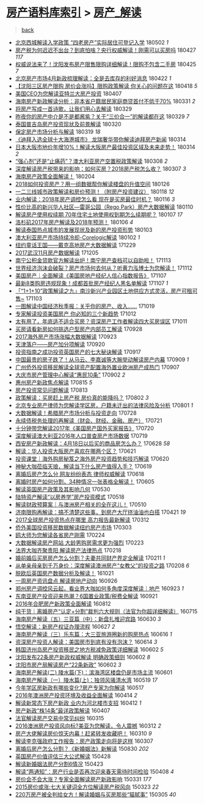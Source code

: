 [房产语料库索引](../../README.md)  > [房产_解读](房产_解读.md)
====
> [back](../README.md)

- [北京西城解读入学政策 “四老房产”实际居住可登记入学](http://jkwz.applinzi.com/ittc/7098443176241267718.html#%E5%8C%97%E4%BA%AC%E8%A5%BF%E5%9F%8E%E8%A7%A3%E8%AF%BB%E5%85%A5%E5%AD%A6%E6%94%BF%E7%AD%96+%E2%80%9C%E5%9B%9B%E8%80%81%E6%88%BF%E4%BA%A7%E2%80%9D%E5%AE%9E%E9%99%85%E5%B1%85%E4%BD%8F%E5%8F%AF%E7%99%BB%E8%AE%B0%E5%85%A5%E5%AD%A6) 180502 *1* 
- [房产税为何迟迟不出台？到底怕啥？央行权威解读！刚需可以买房吗](http://jkwz.applinzi.com/ittc/7096712742906102794.html#%E6%88%BF%E4%BA%A7%E7%A8%8E%E4%B8%BA%E4%BD%95%E8%BF%9F%E8%BF%9F%E4%B8%8D%E5%87%BA%E5%8F%B0%EF%BC%9F%E5%88%B0%E5%BA%95%E6%80%95%E5%95%A5%EF%BC%9F%E5%A4%AE%E8%A1%8C%E6%9D%83%E5%A8%81%E8%A7%A3%E8%AF%BB%EF%BC%81%E5%88%9A%E9%9C%80%E5%8F%AF%E4%BB%A5%E4%B9%B0%E6%88%BF%E5%90%97) 180427 *117* 
- [权威说法来了！沈阳发布房产限售限购详细解读！限购不包含二手房](http://jkwz.applinzi.com/ittc/7095916584084440070.html#%E6%9D%83%E5%A8%81%E8%AF%B4%E6%B3%95%E6%9D%A5%E4%BA%86%EF%BC%81%E6%B2%88%E9%98%B3%E5%8F%91%E5%B8%83%E6%88%BF%E4%BA%A7%E9%99%90%E5%94%AE%E9%99%90%E8%B4%AD%E8%AF%A6%E7%BB%86%E8%A7%A3%E8%AF%BB%EF%BC%81%E9%99%90%E8%B4%AD%E4%B8%8D%E5%8C%85%E5%90%AB%E4%BA%8C%E6%89%8B%E6%88%BF) 180425 *7* 
- [北京房产市场4月新政梳理解读：全是去库存的利好消息](http://jkwz.applinzi.com/ittc/7094868551259390982.html#%E5%8C%97%E4%BA%AC%E6%88%BF%E4%BA%A7%E5%B8%82%E5%9C%BA4%E6%9C%88%E6%96%B0%E6%94%BF%E6%A2%B3%E7%90%86%E8%A7%A3%E8%AF%BB%EF%BC%9A%E5%85%A8%E6%98%AF%E5%8E%BB%E5%BA%93%E5%AD%98%E7%9A%84%E5%88%A9%E5%A5%BD%E6%B6%88%E6%81%AF) 180422 *1* 
- [【沈阳三区房产限购 房价会涨吗】限购政策解读 你关心的问题在这](http://jkwz.applinzi.com/ittc/7093348202222978058.html#%E3%80%90%E6%B2%88%E9%98%B3%E4%B8%89%E5%8C%BA%E6%88%BF%E4%BA%A7%E9%99%90%E8%B4%AD+%E6%88%BF%E4%BB%B7%E4%BC%9A%E6%B6%A8%E5%90%97%E3%80%91%E9%99%90%E8%B4%AD%E6%94%BF%E7%AD%96%E8%A7%A3%E8%AF%BB+%E4%BD%A0%E5%85%B3%E5%BF%83%E7%9A%84%E9%97%AE%E9%A2%98%E5%9C%A8%E8%BF%99) 180418 *5* 
- [美国CEO为您解读亚特兰大房产投资](http://jkwz.applinzi.com/ittc/7089185922375746577.html#%E7%BE%8E%E5%9B%BDCEO%E4%B8%BA%E6%82%A8%E8%A7%A3%E8%AF%BB%E4%BA%9A%E7%89%B9%E5%85%B0%E5%A4%A7%E6%88%BF%E4%BA%A7%E6%8A%95%E8%B5%84) 180407  
- [海南房产新政解读分析：非本省户籍居民家庭商贷首付不低于70%](http://jkwz.applinzi.com/ittc/7086678752149111815.html#%E6%B5%B7%E5%8D%97%E6%88%BF%E4%BA%A7%E6%96%B0%E6%94%BF%E8%A7%A3%E8%AF%BB%E5%88%86%E6%9E%90%EF%BC%9A%E9%9D%9E%E6%9C%AC%E7%9C%81%E6%88%B7%E7%B1%8D%E5%B1%85%E6%B0%91%E5%AE%B6%E5%BA%AD%E5%95%86%E8%B4%B7%E9%A6%96%E4%BB%98%E4%B8%8D%E4%BD%8E%E4%BA%8E70%25) 180331 *2* 
- [将房产写成一首诗歌，让我们用心去解读](http://jkwz.applinzi.com/ittc/7085943433598600202.html#%E5%B0%86%E6%88%BF%E4%BA%A7%E5%86%99%E6%88%90%E4%B8%80%E9%A6%96%E8%AF%97%E6%AD%8C%EF%BC%8C%E8%AE%A9%E6%88%91%E4%BB%AC%E7%94%A8%E5%BF%83%E5%8E%BB%E8%A7%A3%E8%AF%BB) 180329  
- [昨夜你的房产中介是不是都酱紫？关于“三价合一”的解读都在这](http://jkwz.applinzi.com/ittc/7085885927576830992.html#%E6%98%A8%E5%A4%9C%E4%BD%A0%E7%9A%84%E6%88%BF%E4%BA%A7%E4%B8%AD%E4%BB%8B%E6%98%AF%E4%B8%8D%E6%98%AF%E9%83%BD%E9%85%B1%E7%B4%AB%EF%BC%9F%E5%85%B3%E4%BA%8E%E2%80%9C%E4%B8%89%E4%BB%B7%E5%90%88%E4%B8%80%E2%80%9D%E7%9A%84%E8%A7%A3%E8%AF%BB%E9%83%BD%E5%9C%A8%E8%BF%99) 180329 *7* 
- [泰国普吉岛房产投资现状及前景解读](http://jkwz.applinzi.com/ittc/7082519128579769355.html#%E6%B3%B0%E5%9B%BD%E6%99%AE%E5%90%89%E5%B2%9B%E6%88%BF%E4%BA%A7%E6%8A%95%E8%B5%84%E7%8E%B0%E7%8A%B6%E5%8F%8A%E5%89%8D%E6%99%AF%E8%A7%A3%E8%AF%BB) 180320  
- [保定房产市场分析与解读](http://jkwz.applinzi.com/ittc/7082213848797152262.html#%E4%BF%9D%E5%AE%9A%E6%88%BF%E4%BA%A7%E5%B8%82%E5%9C%BA%E5%88%86%E6%9E%90%E4%B8%8E%E8%A7%A3%E8%AF%BB) 180319 *18* 
- [《迪拜入选全球十大海港城市》 龙瑞奢华带你解读迪拜房产新闻](http://jkwz.applinzi.com/ittc/7080277656216273930.html#%E3%80%8A%E8%BF%AA%E6%8B%9C%E5%85%A5%E9%80%89%E5%85%A8%E7%90%83%E5%8D%81%E5%A4%A7%E6%B5%B7%E6%B8%AF%E5%9F%8E%E5%B8%82%E3%80%8B+%E9%BE%99%E7%91%9E%E5%A5%A2%E5%8D%8E%E5%B8%A6%E4%BD%A0%E8%A7%A3%E8%AF%BB%E8%BF%AA%E6%8B%9C%E6%88%BF%E4%BA%A7%E6%96%B0%E9%97%BB) 180314  
- [日本大阪市地价年增10%！解读大阪房产最佳投资区域及未来走势！](http://jkwz.applinzi.com/ittc/7080261102078526475.html#%E6%97%A5%E6%9C%AC%E5%A4%A7%E9%98%AA%E5%B8%82%E5%9C%B0%E4%BB%B7%E5%B9%B4%E5%A2%9E10%25%EF%BC%81%E8%A7%A3%E8%AF%BB%E5%A4%A7%E9%98%AA%E6%88%BF%E4%BA%A7%E6%9C%80%E4%BD%B3%E6%8A%95%E8%B5%84%E5%8C%BA%E5%9F%9F%E5%8F%8A%E6%9C%AA%E6%9D%A5%E8%B5%B0%E5%8A%BF%EF%BC%81) 180314 *2* 
- [“强心剂”还是“止痛药”？澳大利亚房产空置税政策解读](http://jkwz.applinzi.com/ittc/7078022523939980298.html#%E2%80%9C%E5%BC%BA%E5%BF%83%E5%89%82%E2%80%9D%E8%BF%98%E6%98%AF%E2%80%9C%E6%AD%A2%E7%97%9B%E8%8D%AF%E2%80%9D%EF%BC%9F%E6%BE%B3%E5%A4%A7%E5%88%A9%E4%BA%9A%E6%88%BF%E4%BA%A7%E7%A9%BA%E7%BD%AE%E7%A8%8E%E6%94%BF%E7%AD%96%E8%A7%A3%E8%AF%BB) 180308 *2* 
- [深度解读房产税带来的影响：如何买房？2018房产税怎么收？](http://jkwz.applinzi.com/ittc/7077754504064009232.html#%E6%B7%B1%E5%BA%A6%E8%A7%A3%E8%AF%BB%E6%88%BF%E4%BA%A7%E7%A8%8E%E5%B8%A6%E6%9D%A5%E7%9A%84%E5%BD%B1%E5%93%8D%EF%BC%9A%E5%A6%82%E4%BD%95%E4%B9%B0%E6%88%BF%EF%BC%9F2018%E6%88%BF%E4%BA%A7%E7%A8%8E%E6%80%8E%E4%B9%88%E6%94%B6%EF%BC%9F) 180307 *3* 
- [海南房产政策全面解读！](http://jkwz.applinzi.com/ittc/7066263506242765834.html#%E6%B5%B7%E5%8D%97%E6%88%BF%E4%BA%A7%E6%94%BF%E7%AD%96%E5%85%A8%E9%9D%A2%E8%A7%A3%E8%AF%BB%EF%BC%81) 180204  
- [2018如何投资房产？用一组数据帮你解读楼盘的升值空间](http://jkwz.applinzi.com/ittc/7062873537079936010.html#2018%E5%A6%82%E4%BD%95%E6%8A%95%E8%B5%84%E6%88%BF%E4%BA%A7%EF%BC%9F%E7%94%A8%E4%B8%80%E7%BB%84%E6%95%B0%E6%8D%AE%E5%B8%AE%E4%BD%A0%E8%A7%A3%E8%AF%BB%E6%A5%BC%E7%9B%98%E7%9A%84%E5%8D%87%E5%80%BC%E7%A9%BA%E9%97%B4) 180126  
- [一二三线城市政策解读和房价预测！（附房产投资建议）](http://jkwz.applinzi.com/ittc/7059862744910529542.html#%E4%B8%80%E4%BA%8C%E4%B8%89%E7%BA%BF%E5%9F%8E%E5%B8%82%E6%94%BF%E7%AD%96%E8%A7%A3%E8%AF%BB%E5%92%8C%E6%88%BF%E4%BB%B7%E9%A2%84%E6%B5%8B%EF%BC%81%EF%BC%88%E9%99%84%E6%88%BF%E4%BA%A7%E6%8A%95%E8%B5%84%E5%BB%BA%E8%AE%AE%EF%BC%89) 180118 *12* 
- [业内解读：2018年房产调控怎么看 现在是买房最佳时机？](http://jkwz.applinzi.com/ittc/7059133533728015367.html#%E4%B8%9A%E5%86%85%E8%A7%A3%E8%AF%BB%EF%BC%9A2018%E5%B9%B4%E6%88%BF%E4%BA%A7%E8%B0%83%E6%8E%A7%E6%80%8E%E4%B9%88%E7%9C%8B+%E7%8E%B0%E5%9C%A8%E6%98%AF%E4%B9%B0%E6%88%BF%E6%9C%80%E4%BD%B3%E6%97%B6%E6%9C%BA%EF%BC%9F) 180116 *3* 
- [性价比高的新兴华人社区—雷哥公园（Rego Park）房产大数据解读](http://jkwz.applinzi.com/ittc/7057093242850378769.html#%E6%80%A7%E4%BB%B7%E6%AF%94%E9%AB%98%E7%9A%84%E6%96%B0%E5%85%B4%E5%8D%8E%E4%BA%BA%E7%A4%BE%E5%8C%BA%E2%80%94%E9%9B%B7%E5%93%A5%E5%85%AC%E5%9B%AD%EF%BC%88Rego+Park%EF%BC%89%E6%88%BF%E4%BA%A7%E5%A4%A7%E6%95%B0%E6%8D%AE%E8%A7%A3%E8%AF%BB) 180110  
- [解读房产使用权续期 70年住宅土地使用权到期怎么续期呢？](http://jkwz.applinzi.com/ittc/7055987954567087115.html#%E8%A7%A3%E8%AF%BB%E6%88%BF%E4%BA%A7%E4%BD%BF%E7%94%A8%E6%9D%83%E7%BB%AD%E6%9C%9F+70%E5%B9%B4%E4%BD%8F%E5%AE%85%E5%9C%9F%E5%9C%B0%E4%BD%BF%E7%94%A8%E6%9D%83%E5%88%B0%E6%9C%9F%E6%80%8E%E4%B9%88%E7%BB%AD%E6%9C%9F%E5%91%A2%EF%BC%9F) 180107 *17* 
- [洛杉矶2017年房产解读及2018年预测！](http://jkwz.applinzi.com/ittc/7055401536891388944.html#%E6%B4%9B%E6%9D%89%E7%9F%B62017%E5%B9%B4%E6%88%BF%E4%BA%A7%E8%A7%A3%E8%AF%BB%E5%8F%8A2018%E5%B9%B4%E9%A2%84%E6%B5%8B%EF%BC%81) 180106 *4* 
- [解读泰国热点城市的发展现状及新的房产投资形势](http://jkwz.applinzi.com/ittc/7054298860602524683.html#%E8%A7%A3%E8%AF%BB%E6%B3%B0%E5%9B%BD%E7%83%AD%E7%82%B9%E5%9F%8E%E5%B8%82%E7%9A%84%E5%8F%91%E5%B1%95%E7%8E%B0%E7%8A%B6%E5%8F%8A%E6%96%B0%E7%9A%84%E6%88%BF%E4%BA%A7%E6%8A%95%E8%B5%84%E5%BD%A2%E5%8A%BF) 180103  
- [澳大利亚房产市场持续冷却-Corelogic解读](http://jkwz.applinzi.com/ittc/7053947262021927942.html#%E6%BE%B3%E5%A4%A7%E5%88%A9%E4%BA%9A%E6%88%BF%E4%BA%A7%E5%B8%82%E5%9C%BA%E6%8C%81%E7%BB%AD%E5%86%B7%E5%8D%B4-Corelogic%E8%A7%A3%E8%AF%BB) 180102 *1* 
- [纽约童话王国——戴克高地房产大数据解读](http://jkwz.applinzi.com/ittc/7052638054110462993.html#%E7%BA%BD%E7%BA%A6%E7%AB%A5%E8%AF%9D%E7%8E%8B%E5%9B%BD%E2%80%94%E2%80%94%E6%88%B4%E5%85%8B%E9%AB%98%E5%9C%B0%E6%88%BF%E4%BA%A7%E5%A4%A7%E6%95%B0%E6%8D%AE%E8%A7%A3%E8%AF%BB) 171229  
- [2017武汉11月房产数据解读](http://jkwz.applinzi.com/ittc/7043620239659500560.html#2017%E6%AD%A6%E6%B1%8911%E6%9C%88%E6%88%BF%E4%BA%A7%E6%95%B0%E6%8D%AE%E8%A7%A3%E8%AF%BB) 171205  
- [南宁公积金贷款官方解读出炉！南宁房产查档可以自助啦！](http://jkwz.applinzi.com/ittc/7035356085068760080.html#%E5%8D%97%E5%AE%81%E5%85%AC%E7%A7%AF%E9%87%91%E8%B4%B7%E6%AC%BE%E5%AE%98%E6%96%B9%E8%A7%A3%E8%AF%BB%E5%87%BA%E7%82%89%EF%BC%81%E5%8D%97%E5%AE%81%E6%88%BF%E4%BA%A7%E6%9F%A5%E6%A1%A3%E5%8F%AF%E4%BB%A5%E8%87%AA%E5%8A%A9%E5%95%A6%EF%BC%81) 171113  
- [世界经济泡沫会破裂？房产市场何去何从？听黄力泓博士为您解读！](http://jkwz.applinzi.com/ittc/7035068648262206481.html#%E4%B8%96%E7%95%8C%E7%BB%8F%E6%B5%8E%E6%B3%A1%E6%B2%AB%E4%BC%9A%E7%A0%B4%E8%A3%82%EF%BC%9F%E6%88%BF%E4%BA%A7%E5%B8%82%E5%9C%BA%E4%BD%95%E5%8E%BB%E4%BD%95%E4%BB%8E%EF%BC%9F%E5%90%AC%E9%BB%84%E5%8A%9B%E6%B3%93%E5%8D%9A%E5%A3%AB%E4%B8%BA%E6%82%A8%E8%A7%A3%E8%AF%BB%EF%BC%81) 171112  
- [美国房产｜全面解读《美国房地产经纪人信心指数报告》](http://jkwz.applinzi.com/ittc/7033213459729220625.html#%E7%BE%8E%E5%9B%BD%E6%88%BF%E4%BA%A7%EF%BD%9C%E5%85%A8%E9%9D%A2%E8%A7%A3%E8%AF%BB%E3%80%8A%E7%BE%8E%E5%9B%BD%E6%88%BF%E5%9C%B0%E4%BA%A7%E7%BB%8F%E7%BA%AA%E4%BA%BA%E4%BF%A1%E5%BF%83%E6%8C%87%E6%95%B0%E6%8A%A5%E5%91%8A%E3%80%8B) 171107  
- [最新8类购房违规现象！成都首批房产经纪人黑名单解读](http://jkwz.applinzi.com/ittc/7033206690961425424.html#%E6%9C%80%E6%96%B08%E7%B1%BB%E8%B4%AD%E6%88%BF%E8%BF%9D%E8%A7%84%E7%8E%B0%E8%B1%A1%EF%BC%81%E6%88%90%E9%83%BD%E9%A6%96%E6%89%B9%E6%88%BF%E4%BA%A7%E7%BB%8F%E7%BA%AA%E4%BA%BA%E9%BB%91%E5%90%8D%E5%8D%95%E8%A7%A3%E8%AF%BB) 171107 *1* 
- [「“1+1+10”政策解读之九」南沙新兴产业园区土地供应方式灵活，房产可租可售~](http://jkwz.applinzi.com/ittc/7031814183342048272.html#%E3%80%8C%E2%80%9C1%2B1%2B10%E2%80%9D%E6%94%BF%E7%AD%96%E8%A7%A3%E8%AF%BB%E4%B9%8B%E4%B9%9D%E3%80%8D%E5%8D%97%E6%B2%99%E6%96%B0%E5%85%B4%E4%BA%A7%E4%B8%9A%E5%9B%AD%E5%8C%BA%E5%9C%9F%E5%9C%B0%E4%BE%9B%E5%BA%94%E6%96%B9%E5%BC%8F%E7%81%B5%E6%B4%BB%EF%BC%8C%E6%88%BF%E4%BA%A7%E5%8F%AF%E7%A7%9F%E5%8F%AF%E5%94%AE%7E) 171103  
- [一图解读中国经济秋季报：关乎你的房产、收入……](http://jkwz.applinzi.com/ittc/7026191762350146576.html#%E4%B8%80%E5%9B%BE%E8%A7%A3%E8%AF%BB%E4%B8%AD%E5%9B%BD%E7%BB%8F%E6%B5%8E%E7%A7%8B%E5%AD%A3%E6%8A%A5%EF%BC%9A%E5%85%B3%E4%B9%8E%E4%BD%A0%E7%9A%84%E6%88%BF%E4%BA%A7%E3%80%81%E6%94%B6%E5%85%A5%E2%80%A6%E2%80%A6) 171019  
- [专家解读投资美国房产 你必知的三个新趋势](http://jkwz.applinzi.com/ittc/7023483695112127504.html#%E4%B8%93%E5%AE%B6%E8%A7%A3%E8%AF%BB%E6%8A%95%E8%B5%84%E7%BE%8E%E5%9B%BD%E6%88%BF%E4%BA%A7+%E4%BD%A0%E5%BF%85%E7%9F%A5%E7%9A%84%E4%B8%89%E4%B8%AA%E6%96%B0%E8%B6%8B%E5%8A%BF) 171012  
- [太有用了，年底适不适合买房？资深房产工作者解读四大买房误区](http://jkwz.applinzi.com/ittc/7023251594077013009.html#%E5%A4%AA%E6%9C%89%E7%94%A8%E4%BA%86%EF%BC%8C%E5%B9%B4%E5%BA%95%E9%80%82%E4%B8%8D%E9%80%82%E5%90%88%E4%B9%B0%E6%88%BF%EF%BC%9F%E8%B5%84%E6%B7%B1%E6%88%BF%E4%BA%A7%E5%B7%A5%E4%BD%9C%E8%80%85%E8%A7%A3%E8%AF%BB%E5%9B%9B%E5%A4%A7%E4%B9%B0%E6%88%BF%E8%AF%AF%E5%8C%BA) 171011  
- [买房请看新房如何挑选户型房产内部员工解读](http://jkwz.applinzi.com/ittc/7018453641776858129.html#%E4%B9%B0%E6%88%BF%E8%AF%B7%E7%9C%8B%E6%96%B0%E6%88%BF%E5%A6%82%E4%BD%95%E6%8C%91%E9%80%89%E6%88%B7%E5%9E%8B%E6%88%BF%E4%BA%A7%E5%86%85%E9%83%A8%E5%91%98%E5%B7%A5%E8%A7%A3%E8%AF%BB) 170928  
- [2017海外房产市场涨幅大数据解读](http://jkwz.applinzi.com/ittc/7016541693363618833.html#2017%E6%B5%B7%E5%A4%96%E6%88%BF%E4%BA%A7%E5%B8%82%E5%9C%BA%E6%B6%A8%E5%B9%85%E5%A4%A7%E6%95%B0%E6%8D%AE%E8%A7%A3%E8%AF%BB) 170923  
- [天津落户——房产加分项解读](http://jkwz.applinzi.com/ittc/7015388712006059024.html#%E5%A4%A9%E6%B4%A5%E8%90%BD%E6%88%B7%E2%80%94%E2%80%94%E6%88%BF%E4%BA%A7%E5%8A%A0%E5%88%86%E9%A1%B9%E8%A7%A3%E8%AF%BB) 170920  
- [投资指南之成功投资英国房产的七大秘诀解读](http://jkwz.applinzi.com/ittc/7014231004020212752.html#%E6%8A%95%E8%B5%84%E6%8C%87%E5%8D%97%E4%B9%8B%E6%88%90%E5%8A%9F%E6%8A%95%E8%B5%84%E8%8B%B1%E5%9B%BD%E6%88%BF%E4%BA%A7%E7%9A%84%E4%B8%83%E5%A4%A7%E7%A7%98%E8%AF%80%E8%A7%A3%E8%AF%BB) 170917  
- [中国最贵的房子跌了！从马云、李嘉诚等大腕举动解读房产内幕](http://jkwz.applinzi.com/ittc/7011348235367744528.html#%E4%B8%AD%E5%9B%BD%E6%9C%80%E8%B4%B5%E7%9A%84%E6%88%BF%E5%AD%90%E8%B7%8C%E4%BA%86%EF%BC%81%E4%BB%8E%E9%A9%AC%E4%BA%91%E3%80%81%E6%9D%8E%E5%98%89%E8%AF%9A%E7%AD%89%E5%A4%A7%E8%85%95%E4%B8%BE%E5%8A%A8%E8%A7%A3%E8%AF%BB%E6%88%BF%E4%BA%A7%E5%86%85%E5%B9%95) 170909 *1* 
- [广州侨外投资移民解读全球资产配置海外置业欧洲房产成热门](http://jkwz.applinzi.com/ittc/7010596805799314448.html#%E5%B9%BF%E5%B7%9E%E4%BE%A8%E5%A4%96%E6%8A%95%E8%B5%84%E7%A7%BB%E6%B0%91%E8%A7%A3%E8%AF%BB%E5%85%A8%E7%90%83%E8%B5%84%E4%BA%A7%E9%85%8D%E7%BD%AE%E6%B5%B7%E5%A4%96%E7%BD%AE%E4%B8%9A%E6%AC%A7%E6%B4%B2%E6%88%BF%E4%BA%A7%E6%88%90%E7%83%AD%E9%97%A8) 170907  
- [大庆市房产管理中心解读“惠民10条”](http://jkwz.applinzi.com/ittc/7008603212230427664.html#%E5%A4%A7%E5%BA%86%E5%B8%82%E6%88%BF%E4%BA%A7%E7%AE%A1%E7%90%86%E4%B8%AD%E5%BF%83%E8%A7%A3%E8%AF%BB%E2%80%9C%E6%83%A0%E6%B0%9110%E6%9D%A1%E2%80%9D) 170902 *2* 
- [惠州房产新政焦点解读](http://jkwz.applinzi.com/ittc/7002047593377694736.html#%E6%83%A0%E5%B7%9E%E6%88%BF%E4%BA%A7%E6%96%B0%E6%94%BF%E7%84%A6%E7%82%B9%E8%A7%A3%E8%AF%BB) 170815 *5* 
- [房产投资常见问题解读](http://jkwz.applinzi.com/ittc/7001245519517844497.html#%E6%88%BF%E4%BA%A7%E6%8A%95%E8%B5%84%E5%B8%B8%E8%A7%81%E9%97%AE%E9%A2%98%E8%A7%A3%E8%AF%BB) 170813  
- [政策解读：买房赶上房产税 房价真的能降吗？](http://jkwz.applinzi.com/ittc/6997148983280272400.html#%E6%94%BF%E7%AD%96%E8%A7%A3%E8%AF%BB%EF%BC%9A%E4%B9%B0%E6%88%BF%E8%B5%B6%E4%B8%8A%E6%88%BF%E4%BA%A7%E7%A8%8E+%E6%88%BF%E4%BB%B7%E7%9C%9F%E7%9A%84%E8%83%BD%E9%99%8D%E5%90%97%EF%BC%9F) 170802 *3* 
- [北京专业房产律师为您解读学区房，户籍未迁出的法律风险及分析](http://jkwz.applinzi.com/ittc/6996890523846312976.html#%E5%8C%97%E4%BA%AC%E4%B8%93%E4%B8%9A%E6%88%BF%E4%BA%A7%E5%BE%8B%E5%B8%88%E4%B8%BA%E6%82%A8%E8%A7%A3%E8%AF%BB%E5%AD%A6%E5%8C%BA%E6%88%BF%EF%BC%8C%E6%88%B7%E7%B1%8D%E6%9C%AA%E8%BF%81%E5%87%BA%E7%9A%84%E6%B3%95%E5%BE%8B%E9%A3%8E%E9%99%A9%E5%8F%8A%E5%88%86%E6%9E%90) 170801 *1* 
- [大数据解读！希腊房产市场分析与投资走向](http://jkwz.applinzi.com/ittc/6995444870033179665.html#%E5%A4%A7%E6%95%B0%E6%8D%AE%E8%A7%A3%E8%AF%BB%EF%BC%81%E5%B8%8C%E8%85%8A%E6%88%BF%E4%BA%A7%E5%B8%82%E5%9C%BA%E5%88%86%E6%9E%90%E4%B8%8E%E6%8A%95%E8%B5%84%E8%B5%B0%E5%90%91) 170728  
- [永续债税务处理的再解读（财会、财经、金融、房产）](http://jkwz.applinzi.com/ittc/6992804606474978320.html#%E6%B0%B8%E7%BB%AD%E5%80%BA%E7%A8%8E%E5%8A%A1%E5%A4%84%E7%90%86%E7%9A%84%E5%86%8D%E8%A7%A3%E8%AF%BB%EF%BC%88%E8%B4%A2%E4%BC%9A%E3%80%81%E8%B4%A2%E7%BB%8F%E3%80%81%E9%87%91%E8%9E%8D%E3%80%81%E6%88%BF%E4%BA%A7%EF%BC%89) 170721  
- [十分钟带您解读2017年《美国房产国外买家报告》](http://jkwz.applinzi.com/ittc/6992396452138320912.html#%E5%8D%81%E5%88%86%E9%92%9F%E5%B8%A6%E6%82%A8%E8%A7%A3%E8%AF%BB2017%E5%B9%B4%E3%80%8A%E7%BE%8E%E5%9B%BD%E6%88%BF%E4%BA%A7%E5%9B%BD%E5%A4%96%E4%B9%B0%E5%AE%B6%E6%8A%A5%E5%91%8A%E3%80%8B) 170720  
- [深度解读澳大利亚2016年人口普查房产市场数据](http://jkwz.applinzi.com/ittc/6991636120667161616.html#%E6%B7%B1%E5%BA%A6%E8%A7%A3%E8%AF%BB%E6%BE%B3%E5%A4%A7%E5%88%A9%E4%BA%9A2016%E5%B9%B4%E4%BA%BA%E5%8F%A3%E6%99%AE%E6%9F%A5%E6%88%BF%E4%BA%A7%E5%B8%82%E5%9C%BA%E6%95%B0%E6%8D%AE) 170719  
- [西安房产新政解读：4月18日以后买的商品房怎么办？](http://jkwz.applinzi.com/ittc/6984309885574333444.html#%E8%A5%BF%E5%AE%89%E6%88%BF%E4%BA%A7%E6%96%B0%E6%94%BF%E8%A7%A3%E8%AF%BB%EF%BC%9A4%E6%9C%8818%E6%97%A5%E4%BB%A5%E5%90%8E%E4%B9%B0%E7%9A%84%E5%95%86%E5%93%81%E6%88%BF%E6%80%8E%E4%B9%88%E5%8A%9E%EF%BC%9F) 170628 *58* 
- [解读：华人投资大阪房产喜欢在哪两个区？](http://jkwz.applinzi.com/ittc/6981547506390270981.html#%E8%A7%A3%E8%AF%BB%EF%BC%9A%E5%8D%8E%E4%BA%BA%E6%8A%95%E8%B5%84%E5%A4%A7%E9%98%AA%E6%88%BF%E4%BA%A7%E5%96%9C%E6%AC%A2%E5%9C%A8%E5%93%AA%E4%B8%A4%E4%B8%AA%E5%8C%BA%EF%BC%9F) 170621  
- [投资课堂｜海外购房秘笈之海外房产投资趋势和技巧解读](http://jkwz.applinzi.com/ittc/6981337930713793541.html#%E6%8A%95%E8%B5%84%E8%AF%BE%E5%A0%82%EF%BD%9C%E6%B5%B7%E5%A4%96%E8%B4%AD%E6%88%BF%E7%A7%98%E7%AC%88%E4%B9%8B%E6%B5%B7%E5%A4%96%E6%88%BF%E4%BA%A7%E6%8A%95%E8%B5%84%E8%B6%8B%E5%8A%BF%E5%92%8C%E6%8A%80%E5%B7%A7%E8%A7%A3%E8%AF%BB) 170620  
- [神秘大咖莅临天琅，解读当下什么房产值得入手？](http://jkwz.applinzi.com/ittc/6980869561506071556.html#%E7%A5%9E%E7%A7%98%E5%A4%A7%E5%92%96%E8%8E%85%E4%B8%B4%E5%A4%A9%E7%90%85%EF%BC%8C%E8%A7%A3%E8%AF%BB%E5%BD%93%E4%B8%8B%E4%BB%80%E4%B9%88%E6%88%BF%E4%BA%A7%E5%80%BC%E5%BE%97%E5%85%A5%E6%89%8B%EF%BC%9F) 170619  
- [离婚后房产怎么分 网友纷纷表态 律师权威解读](http://jkwz.applinzi.com/ittc/6980445513676489732.html#%E7%A6%BB%E5%A9%9A%E5%90%8E%E6%88%BF%E4%BA%A7%E6%80%8E%E4%B9%88%E5%88%86+%E7%BD%91%E5%8F%8B%E7%BA%B7%E7%BA%B7%E8%A1%A8%E6%80%81+%E5%BE%8B%E5%B8%88%E6%9D%83%E5%A8%81%E8%A7%A3%E8%AF%BB) 170618  
- [离婚时房产如何分割，34种情况一张表格全解读！](http://jkwz.applinzi.com/ittc/6975624546081047556.html#%E7%A6%BB%E5%A9%9A%E6%97%B6%E6%88%BF%E4%BA%A7%E5%A6%82%E4%BD%95%E5%88%86%E5%89%B2%EF%BC%8C34%E7%A7%8D%E6%83%85%E5%86%B5%E4%B8%80%E5%BC%A0%E8%A1%A8%E6%A0%BC%E5%85%A8%E8%A7%A3%E8%AF%BB%EF%BC%81) 170605  
- [解读英国房产政策及其影响几何](http://jkwz.applinzi.com/ittc/6973405532822963204.html#%E8%A7%A3%E8%AF%BB%E8%8B%B1%E5%9B%BD%E6%88%BF%E4%BA%A7%E6%94%BF%E7%AD%96%E5%8F%8A%E5%85%B6%E5%BD%B1%E5%93%8D%E5%87%A0%E4%BD%95) 170530  
- [陆特资产解读“以房养学”房产投资模式](http://jkwz.applinzi.com/ittc/6968952286159045636.html#%E9%99%86%E7%89%B9%E8%B5%84%E4%BA%A7%E8%A7%A3%E8%AF%BB%E2%80%9C%E4%BB%A5%E6%88%BF%E5%85%BB%E5%AD%A6%E2%80%9D%E6%88%BF%E4%BA%A7%E6%8A%95%E8%B5%84%E6%A8%A1%E5%BC%8F) 170518  
- [解读财政预算案｜与澳洲房产相关的全在这儿！](http://jkwz.applinzi.com/ittc/6966055652685251589.html#%E8%A7%A3%E8%AF%BB%E8%B4%A2%E6%94%BF%E9%A2%84%E7%AE%97%E6%A1%88%EF%BD%9C%E4%B8%8E%E6%BE%B3%E6%B4%B2%E6%88%BF%E4%BA%A7%E7%9B%B8%E5%85%B3%E7%9A%84%E5%85%A8%E5%9C%A8%E8%BF%99%E5%84%BF%EF%BC%81) 170510  
- [济南限购再解读：搞不清楚这些事，到房产大厅挤油油也白搭](http://jkwz.applinzi.com/ittc/6958982091881579525.html#%E6%B5%8E%E5%8D%97%E9%99%90%E8%B4%AD%E5%86%8D%E8%A7%A3%E8%AF%BB%EF%BC%9A%E6%90%9E%E4%B8%8D%E6%B8%85%E6%A5%9A%E8%BF%99%E4%BA%9B%E4%BA%8B%EF%BC%8C%E5%88%B0%E6%88%BF%E4%BA%A7%E5%A4%A7%E5%8E%85%E6%8C%A4%E6%B2%B9%E6%B2%B9%E4%B9%9F%E7%99%BD%E6%90%AD) 170421 *19* 
- [2017全球房产投资热点在哪里 高力报告最新解读](http://jkwz.applinzi.com/ittc/6944183787138319365.html#2017%E5%85%A8%E7%90%83%E6%88%BF%E4%BA%A7%E6%8A%95%E8%B5%84%E7%83%AD%E7%82%B9%E5%9C%A8%E5%93%AA%E9%87%8C+%E9%AB%98%E5%8A%9B%E6%8A%A5%E5%91%8A%E6%9C%80%E6%96%B0%E8%A7%A3%E8%AF%BB) 170312  
- [侨外美国投资移民数据解读纽约房产市场](http://jkwz.applinzi.com/ittc/6940869242319799301.html#%E4%BE%A8%E5%A4%96%E7%BE%8E%E5%9B%BD%E6%8A%95%E8%B5%84%E7%A7%BB%E6%B0%91%E6%95%B0%E6%8D%AE%E8%A7%A3%E8%AF%BB%E7%BA%BD%E7%BA%A6%E6%88%BF%E4%BA%A7%E5%B8%82%E5%9C%BA) 170303  
- [鸥大师为您解读各省房产刚需](http://jkwz.applinzi.com/ittc/6938132562793989124.html#%E9%B8%A5%E5%A4%A7%E5%B8%88%E4%B8%BA%E6%82%A8%E8%A7%A3%E8%AF%BB%E5%90%84%E7%9C%81%E6%88%BF%E4%BA%A7%E5%88%9A%E9%9C%80) 170224  
- [大数据解读房产网站 大龄男购房需求更为强烈](http://jkwz.applinzi.com/ittc/6937880724693844997.html#%E5%A4%A7%E6%95%B0%E6%8D%AE%E8%A7%A3%E8%AF%BB%E6%88%BF%E4%BA%A7%E7%BD%91%E7%AB%99+%E5%A4%A7%E9%BE%84%E7%94%B7%E8%B4%AD%E6%88%BF%E9%9C%80%E6%B1%82%E6%9B%B4%E4%B8%BA%E5%BC%BA%E7%83%88) 170223  
- [法界大咖齐聚贵阳 解读房产法律热点](http://jkwz.applinzi.com/ittc/6935964153377457156.html#%E6%B3%95%E7%95%8C%E5%A4%A7%E5%92%96%E9%BD%90%E8%81%9A%E8%B4%B5%E9%98%B3+%E8%A7%A3%E8%AF%BB%E6%88%BF%E4%BA%A7%E6%B3%95%E5%BE%8B%E7%83%AD%E7%82%B9) 170218  
- [婚前婚后买房房产怎么分割？夫妻共同财产界定全解读](http://jkwz.applinzi.com/ittc/6933161938283660292.html#%E5%A9%9A%E5%89%8D%E5%A9%9A%E5%90%8E%E4%B9%B0%E6%88%BF%E6%88%BF%E4%BA%A7%E6%80%8E%E4%B9%88%E5%88%86%E5%89%B2%EF%BC%9F%E5%A4%AB%E5%A6%BB%E5%85%B1%E5%90%8C%E8%B4%A2%E4%BA%A7%E7%95%8C%E5%AE%9A%E5%85%A8%E8%A7%A3%E8%AF%BB) 170211 *1* 
- [从单亲母亲到千万身价：深度解读澳洲房产“女教父”的投资之路](http://jkwz.applinzi.com/ittc/6932266472247395333.html#%E4%BB%8E%E5%8D%95%E4%BA%B2%E6%AF%8D%E4%BA%B2%E5%88%B0%E5%8D%83%E4%B8%87%E8%BA%AB%E4%BB%B7%EF%BC%9A%E6%B7%B1%E5%BA%A6%E8%A7%A3%E8%AF%BB%E6%BE%B3%E6%B4%B2%E6%88%BF%E4%BA%A7%E2%80%9C%E5%A5%B3%E6%95%99%E7%88%B6%E2%80%9D%E7%9A%84%E6%8A%95%E8%B5%84%E4%B9%8B%E8%B7%AF) 170208 *6* 
- [脱欧后英国房产数据分析及解读！](http://jkwz.applinzi.com/ittc/6891459266895938565.html#%E8%84%B1%E6%AC%A7%E5%90%8E%E8%8B%B1%E5%9B%BD%E6%88%BF%E4%BA%A7%E6%95%B0%E6%8D%AE%E5%88%86%E6%9E%90%E5%8F%8A%E8%A7%A3%E8%AF%BB%EF%BC%81) 161021  
- [一周房产资讯盘点 解读房地产动向](http://jkwz.applinzi.com/ittc/6882190836451771397.html#%E4%B8%80%E5%91%A8%E6%88%BF%E4%BA%A7%E8%B5%84%E8%AE%AF%E7%9B%98%E7%82%B9+%E8%A7%A3%E8%AF%BB%E6%88%BF%E5%9C%B0%E4%BA%A7%E5%8A%A8%E5%90%91) 160926  
- [郑州房产调控风云起，看业界大咖如何多角度深度解读｜地产](http://jkwz.applinzi.com/ittc/6881003401768338436.html#%E9%83%91%E5%B7%9E%E6%88%BF%E4%BA%A7%E8%B0%83%E6%8E%A7%E9%A3%8E%E4%BA%91%E8%B5%B7%EF%BC%8C%E7%9C%8B%E4%B8%9A%E7%95%8C%E5%A4%A7%E5%92%96%E5%A6%82%E4%BD%95%E5%A4%9A%E8%A7%92%E5%BA%A6%E6%B7%B1%E5%BA%A6%E8%A7%A3%E8%AF%BB%EF%BD%9C%E5%9C%B0%E4%BA%A7) 160923 *1* 
- [东南亚房产投资迎来热潮？6国置业政策/税费全解读](http://jkwz.applinzi.com/ittc/6880242224482223109.html#%E4%B8%9C%E5%8D%97%E4%BA%9A%E6%88%BF%E4%BA%A7%E6%8A%95%E8%B5%84%E8%BF%8E%E6%9D%A5%E7%83%AD%E6%BD%AE%EF%BC%9F6%E5%9B%BD%E7%BD%AE%E4%B8%9A%E6%94%BF%E7%AD%96%2F%E7%A8%8E%E8%B4%B9%E5%85%A8%E8%A7%A3%E8%AF%BB) 160921  
- [2016年合肥房产新政策全面解读](http://jkwz.applinzi.com/ittc/6865384467035849733.html#2016%E5%B9%B4%E5%90%88%E8%82%A5%E6%88%BF%E4%BA%A7%E6%96%B0%E6%94%BF%E7%AD%96%E5%85%A8%E9%9D%A2%E8%A7%A3%E8%AF%BB) 160812  
- [纯干货｜离婚房产“认定+分割”裁判六大规则（法官为你超详细解读）](http://jkwz.applinzi.com/ittc/6855159935717082117.html#%E7%BA%AF%E5%B9%B2%E8%B4%A7%EF%BD%9C%E7%A6%BB%E5%A9%9A%E6%88%BF%E4%BA%A7%E2%80%9C%E8%AE%A4%E5%AE%9A%2B%E5%88%86%E5%89%B2%E2%80%9D%E8%A3%81%E5%88%A4%E5%85%AD%E5%A4%A7%E8%A7%84%E5%88%99%EF%BC%88%E6%B3%95%E5%AE%98%E4%B8%BA%E4%BD%A0%E8%B6%85%E8%AF%A6%E7%BB%86%E8%A7%A3%E8%AF%BB%EF%BC%89) 160715  
- [海南房产解读（五）三亚篇（中）：新盘扎堆迎宾路](http://jkwz.applinzi.com/ittc/6849523029574681604.html#%E6%B5%B7%E5%8D%97%E6%88%BF%E4%BA%A7%E8%A7%A3%E8%AF%BB%EF%BC%88%E4%BA%94%EF%BC%89%E4%B8%89%E4%BA%9A%E7%AF%87%EF%BC%88%E4%B8%AD%EF%BC%89%EF%BC%9A%E6%96%B0%E7%9B%98%E6%89%8E%E5%A0%86%E8%BF%8E%E5%AE%BE%E8%B7%AF) 160630 *3* 
- [悟空解读：新房产权证办理流程](http://jkwz.applinzi.com/ittc/6848347916514886661.html#%E6%82%9F%E7%A9%BA%E8%A7%A3%E8%AF%BB%EF%BC%9A%E6%96%B0%E6%88%BF%E4%BA%A7%E6%9D%83%E8%AF%81%E5%8A%9E%E7%90%86%E6%B5%81%E7%A8%8B) 160627 *2* 
- [海南房产解读（三）乐东篇：大三亚旅游圈新的购房热点](http://jkwz.applinzi.com/ittc/6844025313256014852.html#%E6%B5%B7%E5%8D%97%E6%88%BF%E4%BA%A7%E8%A7%A3%E8%AF%BB%EF%BC%88%E4%B8%89%EF%BC%89%E4%B9%90%E4%B8%9C%E7%AF%87%EF%BC%9A%E5%A4%A7%E4%B8%89%E4%BA%9A%E6%97%85%E6%B8%B8%E5%9C%88%E6%96%B0%E7%9A%84%E8%B4%AD%E6%88%BF%E7%83%AD%E7%82%B9) 160616 *1* 
- [资深房产投资人解读：美国房市到底有没有泡沫？](http://jkwz.applinzi.com/ittc/6843533798377260037.html#%E8%B5%84%E6%B7%B1%E6%88%BF%E4%BA%A7%E6%8A%95%E8%B5%84%E4%BA%BA%E8%A7%A3%E8%AF%BB%EF%BC%9A%E7%BE%8E%E5%9B%BD%E6%88%BF%E5%B8%82%E5%88%B0%E5%BA%95%E6%9C%89%E6%B2%A1%E6%9C%89%E6%B3%A1%E6%B2%AB%EF%BC%9F) 160614 *3* 
- [韩国济州岛房产投资移民之地方税减免政策详细解读](http://jkwz.applinzi.com/ittc/6839158981440046084.html#%E9%9F%A9%E5%9B%BD%E6%B5%8E%E5%B7%9E%E5%B2%9B%E6%88%BF%E4%BA%A7%E6%8A%95%E8%B5%84%E7%A7%BB%E6%B0%91%E4%B9%8B%E5%9C%B0%E6%96%B9%E7%A8%8E%E5%87%8F%E5%85%8D%E6%94%BF%E7%AD%96%E8%AF%A6%E7%BB%86%E8%A7%A3%E8%AF%BB) 160602 *5* 
- [沈阳发布22条房产新政权威解读 明确政策细则](http://jkwz.applinzi.com/ittc/6839047037576020997.html#%E6%B2%88%E9%98%B3%E5%8F%91%E5%B8%8322%E6%9D%A1%E6%88%BF%E4%BA%A7%E6%96%B0%E6%94%BF%E6%9D%83%E5%A8%81%E8%A7%A3%E8%AF%BB+%E6%98%8E%E7%A1%AE%E6%94%BF%E7%AD%96%E7%BB%86%E5%88%99) 160602 *8* 
- [沈阳市房产局解读房产“22条新政”](http://jkwz.applinzi.com/ittc/6838995074637366276.html#%E6%B2%88%E9%98%B3%E5%B8%82%E6%88%BF%E4%BA%A7%E5%B1%80%E8%A7%A3%E8%AF%BB%E6%88%BF%E4%BA%A7%E2%80%9C22%E6%9D%A1%E6%96%B0%E6%94%BF%E2%80%9D) 160602 *3* 
- [海南房产解读(二) 陵水篇(下)：滨海湾区楼盘仍是市场主流](http://jkwz.applinzi.com/ittc/6838487376334423044.html#%E6%B5%B7%E5%8D%97%E6%88%BF%E4%BA%A7%E8%A7%A3%E8%AF%BB%28%E4%BA%8C%29+%E9%99%B5%E6%B0%B4%E7%AF%87%28%E4%B8%8B%29%EF%BC%9A%E6%BB%A8%E6%B5%B7%E6%B9%BE%E5%8C%BA%E6%A5%BC%E7%9B%98%E4%BB%8D%E6%98%AF%E5%B8%82%E5%9C%BA%E4%B8%BB%E6%B5%81) 160601  
- [海南房产解读（一）陵水篇(上)：独领风骚清水湾](http://jkwz.applinzi.com/ittc/6833847493343052804.html#%E6%B5%B7%E5%8D%97%E6%88%BF%E4%BA%A7%E8%A7%A3%E8%AF%BB%EF%BC%88%E4%B8%80%EF%BC%89%E9%99%B5%E6%B0%B4%E7%AF%87%28%E4%B8%8A%29%EF%BC%9A%E7%8B%AC%E9%A2%86%E9%A3%8E%E9%AA%9A%E6%B8%85%E6%B0%B4%E6%B9%BE) 160519 *17* 
- [今年学区房新政有哪些变化?房产专家为你解读](http://jkwz.applinzi.com/ittc/6833098165708129284.html#%E4%BB%8A%E5%B9%B4%E5%AD%A6%E5%8C%BA%E6%88%BF%E6%96%B0%E6%94%BF%E6%9C%89%E5%93%AA%E4%BA%9B%E5%8F%98%E5%8C%96%3F%E6%88%BF%E4%BA%A7%E4%B8%93%E5%AE%B6%E4%B8%BA%E4%BD%A0%E8%A7%A3%E8%AF%BB) 160517  
- [2016年澳洲房产投资环境及收益全面解读](http://jkwz.applinzi.com/ittc/6820950558013654020.html#2016%E5%B9%B4%E6%BE%B3%E6%B4%B2%E6%88%BF%E4%BA%A7%E6%8A%95%E8%B5%84%E7%8E%AF%E5%A2%83%E5%8F%8A%E6%94%B6%E7%9B%8A%E5%85%A8%E9%9D%A2%E8%A7%A3%E8%AF%BB) 160414 *2* 
- [解读新常态下房产新政 业内为河北楼市支招](http://jkwz.applinzi.com/ittc/6820208761389974532.html#%E8%A7%A3%E8%AF%BB%E6%96%B0%E5%B8%B8%E6%80%81%E4%B8%8B%E6%88%BF%E4%BA%A7%E6%96%B0%E6%94%BF+%E4%B8%9A%E5%86%85%E4%B8%BA%E6%B2%B3%E5%8C%97%E6%A5%BC%E5%B8%82%E6%94%AF%E6%8B%9B) 160412 *1* 
- [房产新政“株14条”最详政策解读](http://jkwz.applinzi.com/ittc/6818276579545187332.html#%E6%88%BF%E4%BA%A7%E6%96%B0%E6%94%BF%E2%80%9C%E6%A0%AA14%E6%9D%A1%E2%80%9D%E6%9C%80%E8%AF%A6%E6%94%BF%E7%AD%96%E8%A7%A3%E8%AF%BB) 160407  
- [法官解读房产交易中常见纠纷](http://jkwz.applinzi.com/ittc/6809786361871598596.html#%E6%B3%95%E5%AE%98%E8%A7%A3%E8%AF%BB%E6%88%BF%E4%BA%A7%E4%BA%A4%E6%98%93%E4%B8%AD%E5%B8%B8%E8%A7%81%E7%BA%A0%E7%BA%B7) 160315  
- [2016澳洲房产投资风向标?美亚为您解读，令人震撼](http://jkwz.applinzi.com/ittc/6808663097384371205.html#2016%E6%BE%B3%E6%B4%B2%E6%88%BF%E4%BA%A7%E6%8A%95%E8%B5%84%E9%A3%8E%E5%90%91%E6%A0%87%3F%E7%BE%8E%E4%BA%9A%E4%B8%BA%E6%82%A8%E8%A7%A3%E8%AF%BB%EF%BC%8C%E4%BB%A4%E4%BA%BA%E9%9C%87%E6%92%BC) 160312 *2* 
- [房产大佬解读房价惊天内幕！赶紧转发收藏吧！](http://jkwz.applinzi.com/ittc/6808093479062209541.html#%E6%88%BF%E4%BA%A7%E5%A4%A7%E4%BD%AC%E8%A7%A3%E8%AF%BB%E6%88%BF%E4%BB%B7%E6%83%8A%E5%A4%A9%E5%86%85%E5%B9%95%EF%BC%81%E8%B5%B6%E7%B4%A7%E8%BD%AC%E5%8F%91%E6%94%B6%E8%97%8F%E5%90%A7%EF%BC%81) 160310 *9* 
- [解读李克强政府工作报告：房产政策走向将是这样](http://jkwz.applinzi.com/ittc/6806897346893841412.html#%E8%A7%A3%E8%AF%BB%E6%9D%8E%E5%85%8B%E5%BC%BA%E6%94%BF%E5%BA%9C%E5%B7%A5%E4%BD%9C%E6%8A%A5%E5%91%8A%EF%BC%9A%E6%88%BF%E4%BA%A7%E6%94%BF%E7%AD%96%E8%B5%B0%E5%90%91%E5%B0%86%E6%98%AF%E8%BF%99%E6%A0%B7) 160307  
- [离婚后房产怎么分割？《新婚姻法》新解读](http://jkwz.applinzi.com/ittc/6736423000389469189.html#%E7%A6%BB%E5%A9%9A%E5%90%8E%E6%88%BF%E4%BA%A7%E6%80%8E%E4%B9%88%E5%88%86%E5%89%B2%EF%BC%9F%E3%80%8A%E6%96%B0%E5%A9%9A%E5%A7%BB%E6%B3%95%E3%80%8B%E6%96%B0%E8%A7%A3%E8%AF%BB) 150830 *202* 
- [英国房产价值评估三大公式解读](http://jkwz.applinzi.com/ittc/547650611409406925.html#%E8%8B%B1%E5%9B%BD%E6%88%BF%E4%BA%A7%E4%BB%B7%E5%80%BC%E8%AF%84%E4%BC%B0%E4%B8%89%E5%A4%A7%E5%85%AC%E5%BC%8F%E8%A7%A3%E8%AF%BB) 150428  
- [解读新婚姻法房产分割6情况](http://jkwz.applinzi.com/ittc/547650611401549425.html#%E8%A7%A3%E8%AF%BB%E6%96%B0%E5%A9%9A%E5%A7%BB%E6%B3%95%E6%88%BF%E4%BA%A7%E5%88%86%E5%89%B26%E6%83%85%E5%86%B5) 150423  
- [解读“两通知”：房产行业是否再次迎来春天需待时间检验](http://jkwz.applinzi.com/ittc/547650611399184499.html#%E8%A7%A3%E8%AF%BB%E2%80%9C%E4%B8%A4%E9%80%9A%E7%9F%A5%E2%80%9D%EF%BC%9A%E6%88%BF%E4%BA%A7%E8%A1%8C%E4%B8%9A%E6%98%AF%E5%90%A6%E5%86%8D%E6%AC%A1%E8%BF%8E%E6%9D%A5%E6%98%A5%E5%A4%A9%E9%9C%80%E5%BE%85%E6%97%B6%E9%97%B4%E6%A3%80%E9%AA%8C) 150408 *4* 
- [房价会不会大涨？专家全面解读房产新政影响](http://jkwz.applinzi.com/ittc/547650611400755483.html#%E6%88%BF%E4%BB%B7%E4%BC%9A%E4%B8%8D%E4%BC%9A%E5%A4%A7%E6%B6%A8%EF%BC%9F%E4%B8%93%E5%AE%B6%E5%85%A8%E9%9D%A2%E8%A7%A3%E8%AF%BB%E6%88%BF%E4%BA%A7%E6%96%B0%E6%94%BF%E5%BD%B1%E5%93%8D) 150331 *177* 
- [2015房价或涨:七大关键词全方位解读房产税风向](http://jkwz.applinzi.com/ittc/547650611400093400.html#2015%E6%88%BF%E4%BB%B7%E6%88%96%E6%B6%A8%3A%E4%B8%83%E5%A4%A7%E5%85%B3%E9%94%AE%E8%AF%8D%E5%85%A8%E6%96%B9%E4%BD%8D%E8%A7%A3%E8%AF%BB%E6%88%BF%E4%BA%A7%E7%A8%8E%E9%A3%8E%E5%90%91) 150323 *22* 
- [220万房产被全判给女方！解读婚姻与买房那些“猫腻事”](http://jkwz.applinzi.com/ittc/547650611395497336.html#220%E4%B8%87%E6%88%BF%E4%BA%A7%E8%A2%AB%E5%85%A8%E5%88%A4%E7%BB%99%E5%A5%B3%E6%96%B9%EF%BC%81%E8%A7%A3%E8%AF%BB%E5%A9%9A%E5%A7%BB%E4%B8%8E%E4%B9%B0%E6%88%BF%E9%82%A3%E4%BA%9B%E2%80%9C%E7%8C%AB%E8%85%BB%E4%BA%8B%E2%80%9D) 150305 *40* 
